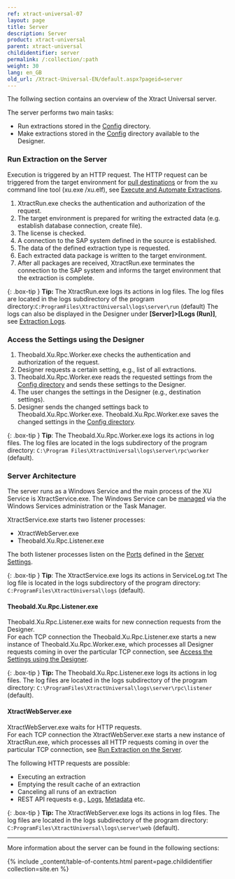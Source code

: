 ```yaml
---
ref: xtract-universal-07
layout: page
title: Server
description: Server
product: xtract-universal
parent: xtract-universal
childidentifier: server
permalink: /:collection/:path
weight: 30
lang: en_GB
old_url: /Xtract-Universal-EN/default.aspx?pageid=server
---
```


The follwing section contains an overview of the Xtract Universal server.

The server performs two main tasks:

- Run extractions stored in the [Config](./advanced-techniques/backup-and-migration#configuration-files) directory. 
- Make extractions stored in the [Config](./advanced-techniques/backup-and-migration#configuration-files) directory available to the Designer.

### Run Extraction on the Server

Execution is triggered by an HTTP request. The HTTP request can be triggered from the target environment for [pull destinations](./destinations#pull-and-push-destinations) or from the xu command line tool (xu.exe /xu.elf), see [Execute and Automate Extractions](./execute-and-automate-extractions). 

1. XtractRun.exe checks the authentication and authorization of the request.
2. The target environment is prepared for writing the extracted data (e.g. establish database connection, create file).
3. The license is checked.
4. A connection to the SAP system defined in the source is established.
5. The data of the defined extraction type is requested.
6. Each extracted data package is written to the target environment.
7. After all packages are received, XtractRun.exe terminates the connection to the SAP system and informs the target environment that the extraction is complete.

{: .box-tip }
**Tip:** The XtractRun.exe logs its actions in log files. 
The log files are located in the logs subdirectory of the program directory:`C:ProgramFiles\XtractUniversal\logs\server\run` (default) 
The logs can also be displayed in the Designer under **[Server]>[Logs (Run)]**, see [Extraction Logs](./logging/logging-access-via-designer#extraction-logs).

### Access the Settings using the Designer

1. Theobald.Xu.Rpc.Worker.exe checks the authentication and authorization of the request.
2. Designer requests a certain setting, e.g., list of all extractions. 
3. Theobald.Xu.Rpc.Worker.exe reads the requested settings from the [Config directory](./advanced-techniques/backup-and-migration#configuration-files) and sends these settings to the Designer.
4. The user changes the settings in the Designer (e.g., destination settings).
5. Designer sends the changed settings back to Theobald.Xu.Rpc.Worker.exe. Theobald.Xu.Rpc.Worker.exe saves the changed settings in the [Config directory](./advanced-techniques/backup-and-migration#configuration-files).

{: .box-tip }
**Tip**: The Theobald.Xu.Rpc.Worker.exe logs its actions in log files.
The log files are located in the logs subdirectory of the program directory: `C:\Program Files\XtractUniversal\logs\server\rpc\worker` (default).

### Server Architecture

The server runs as a Windows Service and the main process of the XU Service is XtractService.exe. The Windows Service can be [managed](./server/start-server) via the Windows Services administration or the Task Manager.

XtractService.exe starts two listener processes:
- XtractWebServer.exe
- Theobald.Xu.Rpc.Listener.exe

The both listener processes listen on the [Ports](./server/ports) defined in the [Server Settings](./server/server-settings).

{: .box-tip }
**Tip**: The XtractService.exe logs its actions in ServiceLog.txt 
The log file is located in the logs subdirectory of the program directory: `C:ProgramFiles\XtractUniversal\logs` (default).

#### Theobald.Xu.Rpc.Listener.exe
Theobald.Xu.Rpc.Listener.exe waits for new connection requests from the Designer. <br>
For each TCP connection the Theobald.Xu.Rpc.Listener.exe starts a new instance of Theobald.Xu.Rpc.Worker.exe, which processes all Designer requests coming in over the particular TCP connection, see [Access the Settings using the Designer](#access-the-settings-using-the-designer).

{: .box-tip }
**Tip:** The Theobald.Xu.Rpc.Listener.exe logs its actions in log files. 
The log files are located in the logs subdirectory of the program directory: `C:\ProgramFiles\XtractUniversal\logs\server\rpc\listener` (default).

#### XtractWebServer.exe
XtractWebServer.exe waits for HTTP requests. <br>
For each TCP connection the XtractWebServer.exe starts a new instance of XtractRun.exe, which processes all HTTP requests coming in over the particular TCP connection, see [Run Extraction on the Server](#run-extraction-on-the-server).

The following HTTP requests are possible:
- Executing an extraction
- Emptying the result cache of an extraction
- Canceling all runs of an extraction
- REST API requests e.g., [Logs](./logging/logging-access-via-http), [Metadata](./advanced-techniques/metadata-access-via-http) etc.

{: .box-tip }
**Tip:** The XtractWebServer.exe logs its actions in log files. 
The log files are located in the logs subdirectory of the program directory: `C:ProgramFiles\XtractUniversal\logs\server\web` (default).

*****
More information about the server can be found in the following sections:

{% include _content/table-of-contents.html parent=page.childidentifier collection=site.en %}
